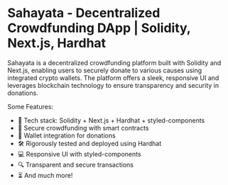 # Sahayata - Decentralized Crowdfunding DApp | Solidity, Next.js, Hardhat
  Sahayata is a decentralized crowdfunding platform built with Solidity and Next.js, enabling users to securely donate to various causes using integrated crypto wallets. The platform offers a sleek, responsive UI and 
  leverages blockchain technology to ensure transparency and security in donations.

Some Features:

-   🌟 Tech stack: Solidity + Next.js + Hardhat + styled-components
-   🎯 Secure crowdfunding with smart contracts
-   💸 Wallet integration for donations
-   🛠️ Rigorously tested and deployed using Hardhat
-   💻 Responsive UI with styled-components
-   🔍 Transparent and secure transactions
-   ⏳ And much more!






